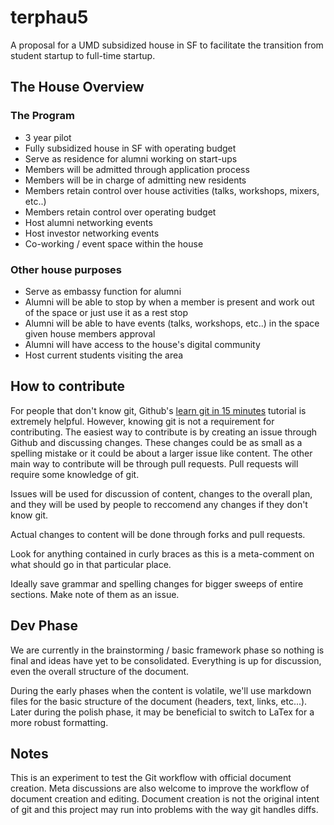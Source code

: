 # terphau5

A proposal for a UMD subsidized house in SF to facilitate the transition from student startup to full-time startup.

## The House Overview


### The Program

* 3 year pilot
* Fully subsidized house in SF with operating budget
* Serve as residence for alumni working on start-ups
* Members will be admitted through application process
* Members will be in charge of admitting new residents
* Members retain control over house activities (talks, workshops, mixers, etc..)
* Members retain control over operating budget
* Host alumni networking events
* Host investor networking events
* Co-working / event space within the house

### Other house purposes

* Serve as embassy function for alumni
* Alumni will be able to stop by when a member is present and work out of the space or just use it as a rest stop
* Alumni will be able to have events (talks, workshops, etc..) in the space given house members approval
* Alumni will have access to the house's digital community
* Host current students visiting the area

## How to contribute

For people that don't know git, Github's [learn git in 15 minutes](https://try.github.io/levels/1/challenges/1) tutorial is extremely helpful. However, knowing git is not a requirement for contributing. The easiest way to contribute is by creating an issue through Github and discussing changes. These changes could be as small as a spelling mistake or it could be about a larger issue like content. The other main way to contribute will be through pull requests. Pull requests will require some knowledge of git.

Issues will be used for discussion of content, changes to the overall plan, and they will be used by people to reccomend any changes if they don't know git.

Actual changes to content will be done through forks and pull requests.

Look for anything contained in curly braces as this is a meta-comment on what should go in that particular place.

Ideally save grammar and spelling changes for bigger sweeps of entire sections. Make note of them as an issue.

## Dev Phase

We are currently in the brainstorming / basic framework phase so nothing is final and ideas have yet to be consolidated. Everything is up for discussion, even the overall structure of the document.

During the early phases when the content is volatile, we'll use markdown files for the basic structure of the document (headers, text, links, etc...). Later during the polish phase, it may be beneficial to switch to LaTex for a more robust formatting.

## Notes

This is an experiment to test the Git workflow with official document creation. Meta discussions are also welcome to improve the workflow of document creation and editing. Document creation is not the original intent of git and this project may run into problems with the way git handles diffs.
